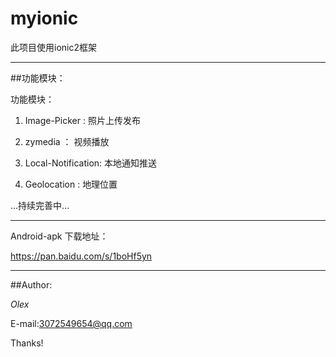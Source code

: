 # myionic

此项目使用ionic2框架
***
##功能模块：


功能模块：

1. Image-Picker : 照片上传发布

2. zymedia ： 视频播放

3. Local-Notification: 本地通知推送


4. Geolocation :  地理位置

...持续完善中...
***
Android-apk 下载地址：

https://pan.baidu.com/s/1boHf5yn
***
##Author:

*Olex*

E-mail:3072549654@qq.com

Thanks!
